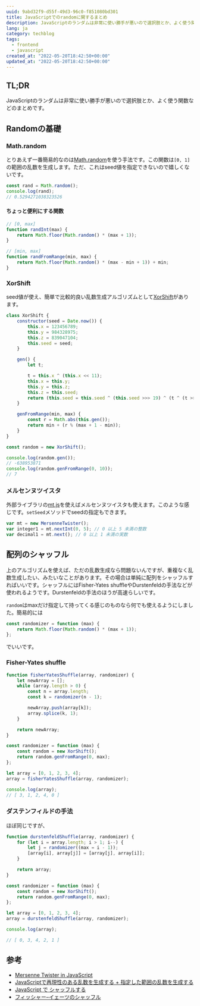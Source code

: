 ```yaml
---
uuid: 9abd32f9-d55f-49d3-96c0-f851080bd301
title: JavaScriptでのrandomに関するまとめ
description: JavaScriptのランダムは非常に使い勝手が悪いので選択肢とか、よく使う関数などのまとめです。
lang: ja
category: techblog
tags:
  - frontend
  - javascript
created_at: "2022-05-20T18:42:50+00:00"
updated_at: "2022-05-20T18:42:50+00:00"
---
```


## TL;DR

JavaScriptのランダムは非常に使い勝手が悪いので選択肢とか、よく使う関数などのまとめです。

## Randomの基礎

### Math.random

とりあえず一番簡易的なのは[Math.random](https://developer.mozilla.org/ja/docs/Web/JavaScript/Reference/Global_Objects/Math/random)を使う手法です。この関数は`[0, 1]`の範囲の乱数を生成します。ただ、これはseed値を指定できないので嬉しくないです。

```js
const rand = Math.random();
console.log(rand);
// 0.5294271038323526
```

#### ちょっと便利にする関数

```js
// [0, max]
function randInt(max) {
	return Math.floor(Math.random() * (max + 1));
}

// [min, max]
function randFromRange(min, max) {
	return Math.floor(Math.random() * (max - min + 1)) + min;
}
```

### XorShift

seed値が使え、簡単で比較的良い乱数生成アルゴリズムとして[XorShift](https://ja.wikipedia.org/wiki/Xorshift)があります。

```js
class XorShift {
	constructor(seed = Date.now()) {
		this.x = 123456789;
		this.y = 984328975;
		this.z = 839047104;
		this.seed = seed;
	}

	gen() {
		let t;

		t = this.x ^ (this.x << 11);
		this.x = this.y;
		this.y = this.z;
		this.z = this.seed;
		return (this.seed = this.seed ^ (this.seed >>> 19) ^ (t ^ (t >>> 8)));
	}

	genFromRange(min, max) {
		const r = Math.abs(this.gen());
		return min + (r % (max + 1 - min));
	}
}
```

```js
const random = new XorShift();

console.log(random.gen());
// -638953871
console.log(random.genFromRange(0, 10));
// 7
```

### メルセンヌツイスタ

外部ライブラリの[mt.js](https://magicant.github.io/sjavascript/mt.js)を使えばメルセンヌツイスタも使えます。このような感じです。`setSeed`メソッドでseedの指定もできます。

```js
var mt = new MersenneTwister();
var integer1 = mt.nextInt(0, 5); // 0 以上 5 未満の整数
var decimal1 = mt.next(); // 0 以上 1 未満の実数
```

## 配列のシャッフル

上のアルゴリズムを使えば、ただの乱数生成なら問題ないんですが、重複なく乱数生成したい、みたいなことがあります。その場合は単純に配列をシャッフルすればいいです。シャッフルにはFisher-Yates shuffleやDurstenfeldの手法などが使われるようです。Durstenfeldの手法のほうが高速らしいです。

`random`はmaxだけ指定して持ってくる感じのものなら何でも使えるようにしました。簡易的には

```js
const randomizer = function (max) {
	return Math.floor(Math.random() * (max + 1));
};
```

でいいです。

### Fisher-Yates shuffle

```js
function fisherYatesShuffle(array, randomizer) {
	let newArray = [];
	while (array.length > 0) {
		const n = array.length;
		const k = randomizer(n - 1);

		newArray.push(array[k]);
		array.splice(k, 1);
	}

	return newArray;
}

const randomizer = function (max) {
	const random = new XorShift();
	return random.genFromRange(0, max);
};

let array = [0, 1, 2, 3, 4];
array = fisherYatesShuffle(array, randomizer);

console.log(array);
// [ 3, 1, 2, 4, 0 ]
```

### ダステンフィルドの手法

ほぼ同じですが、

```js
function durstenfeldShuffle(array, randomizer) {
	for (let i = array.length; i > 1; i--) {
		let j = randomizer((max = i - 1));
		[array[i], array[j]] = [array[j], array[i]];
	}

	return array;
}

const randomizer = function (max) {
	const random = new XorShift();
	return random.genFromRange(0, max);
};

let array = [0, 1, 2, 3, 4];
array = durstenfeldShuffle(array, randomizer);

console.log(array);

// [ 0, 3, 4, 2, 1 ]
```

## 参考

- [Mersenne Twister in JavaScript](https://magicant.github.io/sjavascript/mt.html)
- [JavaScriptで再現性のある乱数を生成する + 指定した範囲の乱数を生成する](https://sbfl.net/blog/2017/06/01/javascript-reproducible-random/)
- [JavaScript で シャッフルする](https://qiita.com/pure-adachi/items/77fdf665ff6e5ea22128)
- [フィッシャー–イェーツのシャッフル](https://ja.wikipedia.org/wiki/%E3%83%95%E3%82%A3%E3%83%83%E3%82%B7%E3%83%A3%E3%83%BC%E2%80%93%E3%82%A4%E3%82%A7%E3%83%BC%E3%83%84%E3%81%AE%E3%82%B7%E3%83%A3%E3%83%83%E3%83%95%E3%83%AB)
